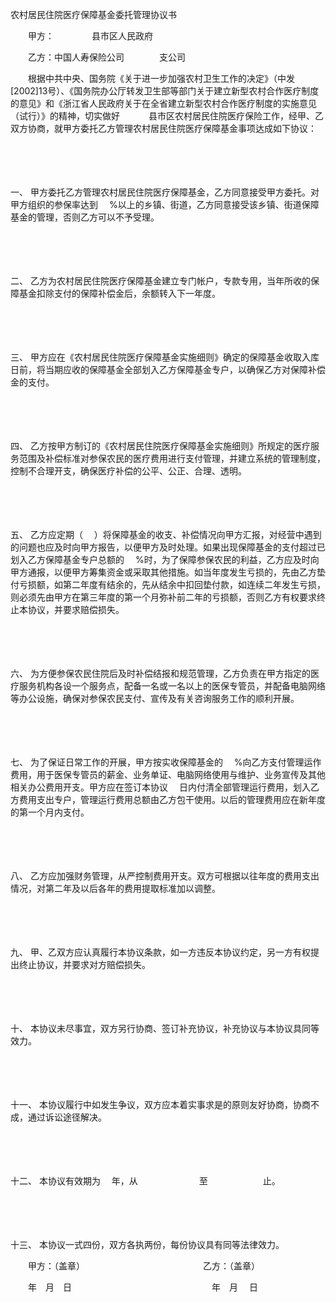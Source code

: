



农村居民住院医疗保障基金委托管理协议书



 

　　甲方：　　　　 县市区人民政府

　　乙方：中国人寿保险公司　　　　支公司　　

　　根据中共中央、国务院《关于进一步加强农村卫生工作的决定》（中发[2002]13号）、《国务院办公厅转发卫生部等部门关于建立新型农村合作医疗制度的意见》和《浙江省人民政府关于在全省建立新型农村合作医疗制度的实施意见（试行）》的精神，切实做好　　　 县市区农村居民住院医疗保险工作，经甲、乙双方协商，就甲方委托乙方管理农村居民住院医疗保障基金事项达成如下协议：

　　

　　

一、
甲方委托乙方管理农村居民住院医疗保障基金，乙方同意接受甲方委托。对甲方组织的参保率达到　 %以上的乡镇、街道，乙方同意接受该乡镇、街道保障基金的管理，否则乙方可以不予受理。

　　

　　

二、
乙方为农村居民住院医疗保障基金建立专门帐户，专款专用，当年所收的保障基金扣除支付的保障补偿金后，余额转入下一年度。

　　

　　

三、
甲方应在《农村居民住院医疗保障基金实施细则》确定的保障基金收取入库日前，将当期应收的保障基金全部划入乙方保障基金专户，以确保乙方对保障补偿金的支付。

　　

　　

四、
乙方按甲方制订的《农村居民住院医疗保障基金实施细则》所规定的医疗服务范围及补偿标准对参保农民的医疗费用进行支付管理，并建立系统的管理制度，控制不合理开支，确保医疗补偿的公平、公正、合理、透明。

　　

　　

五、
乙方应定期（　 ）将保障基金的收支、补偿情况向甲方汇报，对经营中遇到的问题也应及时向甲方报告，以便甲方及时处理。如果出现保障基金的支付超过已划入乙方保障基金专户总额的　 %时，为了保障参保农民的利益，乙方应及时向甲方通报，以便甲方筹集资金或采取其他措施。如当年度发生亏损的，先由乙方垫付亏损额，如第二年度有结余的，先从结余中扣回垫付款，如连续二年发生亏损，则必须先由甲方在第三年度的第一个月弥补前二年的亏损额，否则乙方有权要求终止本协议，并要求赔偿损失。

　　

　　

六、
为方便参保农民住院后及时补偿结报和规范管理，乙方负责在甲方指定的医疗服务机构各设一个服务点，配备一名或一名以上的医保专管员，并配备电脑网络等办公设施，确保对参保农民支付、宣传及有关咨询服务工作的顺利开展。

　　

　　

七、
为了保证日常工作的开展，甲方按实收保障基金的　 %向乙方支付管理运作费用，用于医保专管员的薪金、业务单证、电脑网络使用与维护、业务宣传及其他相关办公费用开支。甲方应在签订本协议　 日内付清全部管理运行费用，划入乙方费用支出专户，管理运行费用总额由乙方包干使用。以后的管理费用应在新年度的第一个月内支付。

　　

　　

八、
乙方应加强财务管理，从严控制费用开支。双方可根据以往年度的费用支出情况，对第二年及以后各年的费用提取标准加以调整。

　　

　　

九、
甲、乙双方应认真履行本协议条款，如一方违反本协议约定，另一方有权提出终止协议，并要求对方赔偿损失。

　　

　　

十、
本协议未尽事宜，双方另行协商、签订补充协议，补充协议与本协议具同等效力。

　　

　　

十一、
本协议履行中如发生争议，双方应本着实事求是的原则友好协商，协商不成，通过诉讼途径解决。

　　

　　

十二、
本协议有效期为　 年，从　　　　　　　至　　　　　　 止。

　　

　　

十三、
本协议一式四份，双方各执两份，每份协议具有同等法律效力。　　

　　甲方：（盖章）　　　　　　　　　　　　　　乙方：（盖章）　　

　　年　月　日　　　　　　　　　　　　　　　　年　月　 日

　　